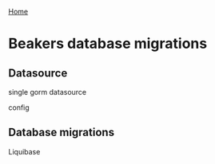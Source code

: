 
[Home](../)

Beakers database migrations
===

## Datasource

single gorm datasource

config

## Database migrations

Liquibase
